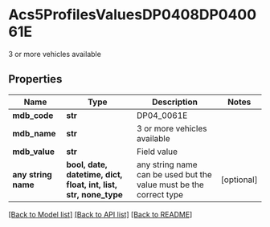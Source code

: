 # Acs5ProfilesValuesDP0408DP040061E

3 or more vehicles available

## Properties
Name | Type | Description | Notes
------------ | ------------- | ------------- | -------------
**mdb_code** | **str** | DP04_0061E | 
**mdb_name** | **str** | 3 or more vehicles available | 
**mdb_value** | **str** | Field value | 
**any string name** | **bool, date, datetime, dict, float, int, list, str, none_type** | any string name can be used but the value must be the correct type | [optional]

[[Back to Model list]](../README.md#documentation-for-models) [[Back to API list]](../README.md#documentation-for-api-endpoints) [[Back to README]](../README.md)


